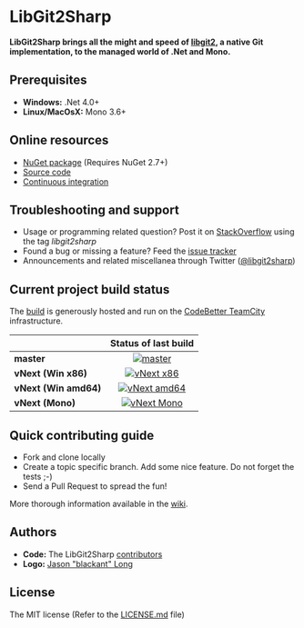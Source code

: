 # LibGit2Sharp

**LibGit2Sharp brings all the might and speed of [libgit2][0], a native Git implementation, to the managed world of .Net and Mono.**

 [0]: http://libgit2.github.com/

## Prerequisites

 - **Windows:** .Net 4.0+
 - **Linux/MacOsX:** Mono 3.6+

## Online resources

 - [NuGet package][1] (Requires NuGet 2.7+)
 - [Source code][2]
 - [Continuous integration][3]

 [1]: http://nuget.org/List/Packages/LibGit2Sharp
 [2]: https://github.com/libgit2/libgit2sharp/
 [3]: http://teamcity.codebetter.com/project.html?projectId=project127&guest=1

## Troubleshooting and support

 - Usage or programming related question? Post it on [StackOverflow][4] using the tag *libgit2sharp*
 - Found a bug or missing a feature? Feed the [issue tracker][5]
 - Announcements and related miscellanea through Twitter ([@libgit2sharp][6])

 [4]: http://stackoverflow.com/questions/tagged/libgit2sharp
 [5]: https://github.com/libgit2/libgit2sharp/issues
 [6]: http://twitter.com/libgit2sharp

## Current project build status
The [build][3] is generously hosted and run on the [CodeBetter TeamCity][7] infrastructure.

|  | Status of last build |
| :------ | :------: |
| **master** | [![master][8]][9] |
| **vNext (Win x86)** | [![vNext x86][10]][11] |
| **vNext (Win amd64)** | [![vNext amd64][12]][13] |
| **vNext (Mono)** | [![vNext Mono][14]][15] |

 [7]: http://codebetter.com/codebetter-ci/
 [8]: http://teamcity.codebetter.com/app/rest/builds/buildType:(id:bt398)/statusIcon
 [9]: http://teamcity.codebetter.com/viewType.html?buildTypeId=bt398&guest=1
 [10]: http://teamcity.codebetter.com/app/rest/builds/buildType:(id:bt651)/statusIcon
 [11]: http://teamcity.codebetter.com/viewType.html?buildTypeId=bt651&guest=1
 [12]: http://teamcity.codebetter.com/app/rest/builds/buildType:(id:bt652)/statusIcon
 [13]: http://teamcity.codebetter.com/viewType.html?buildTypeId=bt652&guest=1
 [14]: http://teamcity.codebetter.com/app/rest/builds/buildType:(id:bt656)/statusIcon
 [15]: http://teamcity.codebetter.com/viewType.html?buildTypeId=bt656&guest=1

## Quick contributing guide

 - Fork and clone locally
 - Create a topic specific branch. Add some nice feature. Do not forget the tests ;-)
 - Send a Pull Request to spread the fun!

More thorough information available in the [wiki][16].

 [16]: https://github.com/libgit2/libgit2sharp/wiki

## Authors

 - **Code:** The LibGit2Sharp [contributors][17]
 - **Logo:** [Jason "blackant" Long][18]

 [17]: https://github.com/libgit2/libgit2sharp/contributors
 [18]: https://github.com/jasonlong

## License

The MIT license (Refer to the [LICENSE.md][19] file)

 [19]: https://github.com/libgit2/libgit2sharp/blob/master/LICENSE.md
